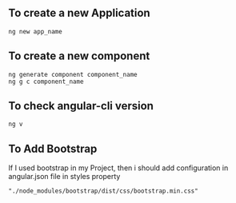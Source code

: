 ## To create a new Application
```
ng new app_name
```
## To create a new component
```
ng generate component component_name
ng g c component_name
```
## To check angular-cli version
```
ng v
```
## To Add Bootstrap
If I used bootstrap in my Project, then i should add configuration in angular.json file in styles property
```
"./node_modules/bootstrap/dist/css/bootstrap.min.css"
```
